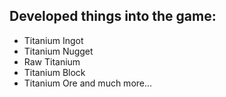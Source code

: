 ## Developed things into the game:
- Titanium Ingot
- Titanium Nugget
- Raw Titanium
- Titanium Block
- Titanium Ore and much more...

